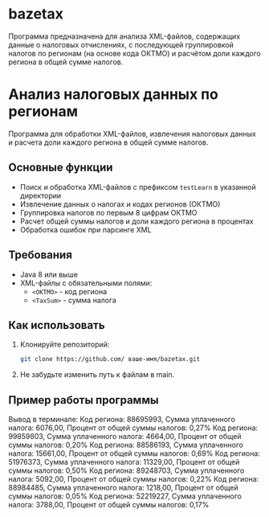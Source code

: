 # bazetax
Программа предназначена для анализа XML-файлов, содержащих данные о налоговых отчислениях, с последующей группировкой налогов по регионам (на основе кода ОКТМО) и расчётом доли каждого региона в общей сумме налогов.
# Анализ налоговых данных по регионам

Программа для обработки XML-файлов, извлечения налоговых данных и расчета доли каждого региона в общей сумме налогов.

## Основные функции

- Поиск и обработка XML-файлов с префиксом `testLearn` в указанной директории
- Извлечение данных о налогах и кодах регионов (ОКТМО)
- Группировка налогов по первым 8 цифрам ОКТМО
- Расчет общей суммы налогов и доли каждого региона в процентах
- Обработка ошибок при парсинге XML

## Требования

- Java 8 или выше
- XML-файлы с обязательными полями:
  - `<OKTMO>` - код региона
  - `<TaxSum>` - сумма налога

## Как использовать

1. Клонируйте репозиторий:
   ```bash
   git clone https://github.com/ ваше-имя/bazetax.git
   ```
2. Не забудьте изменить путь к файлам в main.

## Пример работы программы
Вывод в терминале:
Код региона: 88695993, Сумма уплаченного налога: 6076,00, Процент от общей суммы налогов: 0,27%
Код региона: 99859803, Сумма уплаченного налога: 4664,00, Процент от общей суммы налогов: 0,20%
Код региона: 88586193, Сумма уплаченного налога: 15661,00, Процент от общей суммы налогов: 0,69%
Код региона: 51976373, Сумма уплаченного налога: 11329,00, Процент от общей суммы налогов: 0,50%
Код региона: 89248703, Сумма уплаченного налога: 5092,00, Процент от общей суммы налогов: 0,22%
Код региона: 88984485, Сумма уплаченного налога: 1218,00, Процент от общей суммы налогов: 0,05%
Код региона: 52219227, Сумма уплаченного налога: 3788,00, Процент от общей суммы налогов: 0,17%
